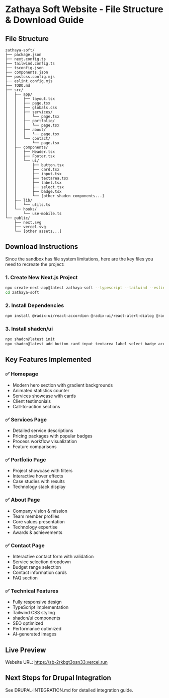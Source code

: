# Zathaya Soft Website - File Structure & Download Guide

## File Structure
```
zathaya-soft/
├── package.json
├── next.config.ts
├── tailwind.config.ts
├── tsconfig.json
├── components.json
├── postcss.config.mjs
├── eslint.config.mjs
├── TODO.md
├── src/
│   ├── app/
│   │   ├── layout.tsx
│   │   ├── page.tsx
│   │   ├── globals.css
│   │   ├── services/
│   │   │   └── page.tsx
│   │   ├── portfolio/
│   │   │   └── page.tsx
│   │   ├── about/
│   │   │   └── page.tsx
│   │   └── contact/
│   │       └── page.tsx
│   ├── components/
│   │   ├── Header.tsx
│   │   ├── Footer.tsx
│   │   └── ui/
│   │       ├── button.tsx
│   │       ├── card.tsx
│   │       ├── input.tsx
│   │       ├── textarea.tsx
│   │       ├── label.tsx
│   │       ├── select.tsx
│   │       ├── badge.tsx
│   │       └── [other shadcn components...]
│   ├── lib/
│   │   └── utils.ts
│   └── hooks/
│       └── use-mobile.ts
└── public/
    ├── next.svg
    ├── vercel.svg
    └── [other assets...]
```

## Download Instructions

Since the sandbox has file system limitations, here are the key files you need to recreate the project:

### 1. Create New Next.js Project
```bash
npx create-next-app@latest zathaya-soft --typescript --tailwind --eslint --app --src-dir --import-alias "@/*"
cd zathaya-soft
```

### 2. Install Dependencies
```bash
npm install @radix-ui/react-accordion @radix-ui/react-alert-dialog @radix-ui/react-aspect-ratio @radix-ui/react-avatar @radix-ui/react-checkbox @radix-ui/react-collapsible @radix-ui/react-context-menu @radix-ui/react-dialog @radix-ui/react-dropdown-menu @radix-ui/react-hover-card @radix-ui/react-label @radix-ui/react-menubar @radix-ui/react-navigation-menu @radix-ui/react-popover @radix-ui/react-progress @radix-ui/react-radio-group @radix-ui/react-scroll-area @radix-ui/react-select @radix-ui/react-separator @radix-ui/react-slider @radix-ui/react-switch @radix-ui/react-tabs @radix-ui/react-toggle @radix-ui/react-toggle-group @radix-ui/react-tooltip class-variance-authority clsx cmdk input-otp lucide-react next-themes react-hook-form tailwind-merge vaul zod @hookform/resolvers date-fns embla-carousel-react recharts sonner react-day-picker react-resizable-panels
```

### 3. Install shadcn/ui
```bash
npx shadcn@latest init
npx shadcn@latest add button card input textarea label select badge accordion alert-dialog aspect-ratio avatar checkbox collapsible command context-menu dialog dropdown-menu form hover-card menubar navigation-menu popover progress radio-group scroll-area separator sheet slider switch tabs toggle tooltip
```

## Key Features Implemented

### ✅ Homepage
- Modern hero section with gradient backgrounds
- Animated statistics counter
- Services showcase with cards
- Client testimonials
- Call-to-action sections

### ✅ Services Page
- Detailed service descriptions
- Pricing packages with popular badges
- Process workflow visualization
- Feature comparisons

### ✅ Portfolio Page
- Project showcase with filters
- Interactive hover effects
- Case studies with results
- Technology stack display

### ✅ About Page
- Company vision & mission
- Team member profiles
- Core values presentation
- Technology expertise
- Awards & achievements

### ✅ Contact Page
- Interactive contact form with validation
- Service selection dropdown
- Budget range selection
- Contact information cards
- FAQ section

### ✅ Technical Features
- Fully responsive design
- TypeScript implementation
- Tailwind CSS styling
- shadcn/ui components
- SEO optimized
- Performance optimized
- AI-generated images

## Live Preview
Website URL: https://sb-2rkbgt3osn33.vercel.run

## Next Steps for Drupal Integration
See DRUPAL-INTEGRATION.md for detailed integration guide.